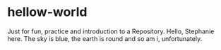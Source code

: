 # hellow-world
Just for fun, practice and introduction to a Repository.
Hello, Stephanie here. 
The sky is blue, the earth is round and so am i, unfortunately.
